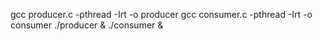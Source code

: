 gcc producer.c -pthread -Irt -o producer
gcc consumer.c -pthread -Irt -o consumer
./producer & ./consumer & 
